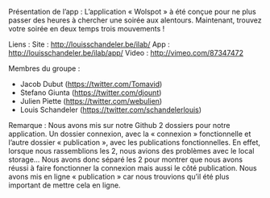 Présentation de l’app :
L’application « Wolspot » à été conçue pour ne plus passer des heures à chercher une soirée aux alentours. Maintenant, trouvez votre soirée en deux temps trois mouvements !

Liens : 
Site : http://louisschandeler.be/ilab/
App : http://louisschandeler.be/ilab/app/
Video : http://vimeo.com/87347472

Membres du groupe : 
- Jacob Dubut (https://twitter.com/Tomavid)
- Stefano Giunta (https://twitter.com/djount)
- Julien Piette (https://twitter.com/webulien)
- Louis Schandeler (https://twitter.com/schandelerlouis)

Remarque : 
Nous avons mis sur notre Github 2 dossiers pour notre application. Un dossier connexion, avec la « connexion » fonctionnelle et l’autre dossier « publication », avec les publications fonctionnelles. En effet, lorsque nous rassemblions les 2, nous avions des problèmes avec le local storage… Nous avons donc séparé les 2 pour montrer que nous avons réussi à faire fonctionner la connexion mais aussi le côté publication. Nous avons mis en ligne « publication » car nous trouvions qu’il été plus important de mettre cela en ligne.


